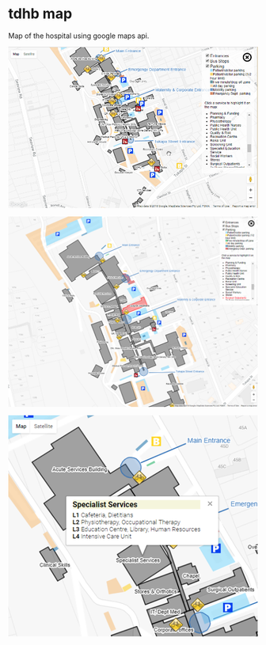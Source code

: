 # tdhb map
Map of the hospital using google maps api.

![map of the hospital](BaseMapInteractive.gif?raw=true "map of the hospital")

![map of the hospital](HospitalMap.png?raw=true "map of the hospital")

![map of the hospital with a popup](HospitalMapClicked.png?raw=true "clicking a building shows a popup")
